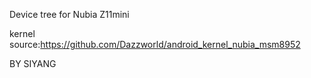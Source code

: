Device tree for Nubia Z11mini

kernel source:https://github.com/Dazzworld/android_kernel_nubia_msm8952

BY SIYANG
